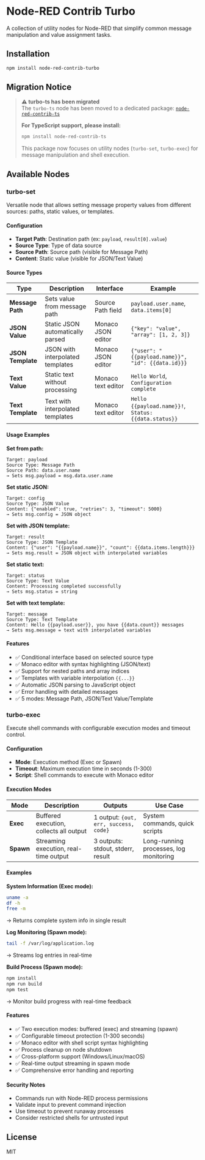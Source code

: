 # Node-RED Contrib Turbo

A collection of utility nodes for Node-RED that simplify common message manipulation and value assignment tasks.

## Installation

```bash
npm install node-red-contrib-turbo
```

## Migration Notice

> **⚠️ turbo-ts has been migrated**  
> The `turbo-ts` node has been moved to a dedicated package: [`node-red-contrib-ts`](https://www.npmjs.com/package/node-red-contrib-ts)  
> 
> **For TypeScript support, please install:**
> ```bash
> npm install node-red-contrib-ts
> ```
> 
> This package now focuses on utility nodes (`turbo-set`, `turbo-exec`) for message manipulation and shell execution.

## Available Nodes

### turbo-set

Versatile node that allows setting message property values from different sources: paths, static values, or templates.

#### Configuration

- **Target Path**: Destination path (ex: `payload`, `result[0].value`)
- **Source Type**: Type of data source
- **Source Path**: Source path (visible for Message Path)
- **Content**: Static value (visible for JSON/Text Value)

#### Source Types

| Type | Description | Interface | Example |
|------|-------------|-----------|---------|
| **Message Path** | Sets value from message path | Source Path field | `payload.user.name`, `data.items[0]` |
| **JSON Value** | Static JSON automatically parsed | Monaco JSON editor | `{"key": "value", "array": [1, 2, 3]}` |
| **JSON Template** | JSON with interpolated templates | Monaco JSON editor | `{"user": "{{payload.name}}", "id": {{data.id}}}` |
| **Text Value** | Static text without processing | Monaco text editor | `Hello World`, `Configuration complete` |
| **Text Template** | Text with interpolated templates | Monaco text editor | `Hello {{payload.name}}!`, `Status: {{data.status}}` |

#### Usage Examples

**Set from path:**
```
Target: payload
Source Type: Message Path
Source Path: data.user.name
→ Sets msg.payload = msg.data.user.name
```

**Set static JSON:**
```
Target: config
Source Type: JSON Value
Content: {"enabled": true, "retries": 3, "timeout": 5000}
→ Sets msg.config = JSON object
```

**Set with JSON template:**
```
Target: result
Source Type: JSON Template
Content: {"user": "{{payload.name}}", "count": {{data.items.length}}}
→ Sets msg.result = JSON object with interpolated variables
```

**Set static text:**
```
Target: status
Source Type: Text Value
Content: Processing completed successfully
→ Sets msg.status = string
```

**Set with text template:**
```
Target: message
Source Type: Text Template
Content: Hello {{payload.user}}, you have {{data.count}} messages
→ Sets msg.message = text with interpolated variables
```

#### Features

- ✅ Conditional interface based on selected source type
- ✅ Monaco editor with syntax highlighting (JSON/text)
- ✅ Support for nested paths and array indices
- ✅ Templates with variable interpolation `{{...}}`
- ✅ Automatic JSON parsing to JavaScript object
- ✅ Error handling with detailed messages
- ✅ 5 modes: Message Path, JSON/Text Value/Template

### turbo-exec

Execute shell commands with configurable execution modes and timeout control.

#### Configuration

- **Mode**: Execution method (Exec or Spawn)
- **Timeout**: Maximum execution time in seconds (1-300)
- **Script**: Shell commands to execute with Monaco editor

#### Execution Modes

| Mode | Description | Outputs | Use Case |
|------|-------------|---------|----------|
| **Exec** | Buffered execution, collects all output | 1 output: `{out, err, success, code}` | System commands, quick scripts |
| **Spawn** | Streaming execution, real-time output | 3 outputs: stdout, stderr, result | Long-running processes, log monitoring |

#### Examples

**System Information (Exec mode):**
```bash
uname -a
df -h
free -m
```
→ Returns complete system info in single result

**Log Monitoring (Spawn mode):**
```bash
tail -f /var/log/application.log
```
→ Streams log entries in real-time

**Build Process (Spawn mode):**
```bash
npm install
npm run build
npm test
```
→ Monitor build progress with real-time feedback

#### Features

- ✅ Two execution modes: buffered (exec) and streaming (spawn)
- ✅ Configurable timeout protection (1-300 seconds)
- ✅ Monaco editor with shell script syntax highlighting
- ✅ Process cleanup on node shutdown
- ✅ Cross-platform support (Windows/Linux/macOS)
- ✅ Real-time output streaming in spawn mode
- ✅ Comprehensive error handling and reporting

#### Security Notes

- Commands run with Node-RED process permissions
- Validate input to prevent command injection
- Use timeout to prevent runaway processes
- Consider restricted shells for untrusted input

## License

MIT